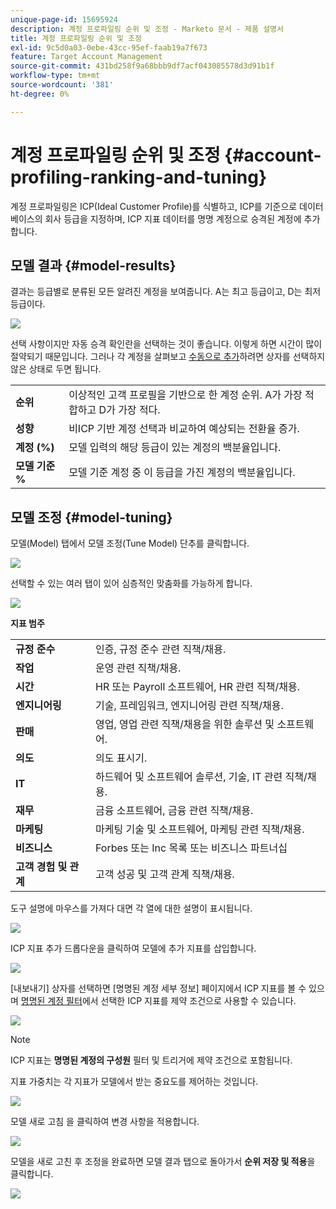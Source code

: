 ```yaml
---
unique-page-id: 15695924
description: 계정 프로파일링 순위 및 조정 - Marketo 문서 - 제품 설명서
title: 계정 프로파일링 순위 및 조정
exl-id: 9c5d0a03-0ebe-43cc-95ef-faab19a7f673
feature: Target Account Management
source-git-commit: 431bd258f9a68bbb9df7acf043085578d3d91b1f
workflow-type: tm+mt
source-wordcount: '381'
ht-degree: 0%

---
```


# 계정 프로파일링 순위 및 조정 {#account-profiling-ranking-and-tuning}

계정 프로파일링은 ICP(Ideal Customer Profile)를 식별하고, ICP를 기준으로 데이터베이스의 회사 등급을 지정하며, ICP 지표 데이터를 명명 계정으로 승격된 계정에 추가합니다.

## 모델 결과 {#model-results}

결과는 등급별로 분류된 모든 알려진 계정을 보여줍니다. A는 최고 등급이고, D는 최저 등급이다.

![](assets/results.png)

선택 사항이지만 자동 승격 확인란을 선택하는 것이 좋습니다. 이렇게 하면 시간이 많이 절약되기 때문입니다. 그러나 각 계정을 살펴보고 [수동으로 추가](/help/marketo/product-docs/target-account-management/target/named-accounts/discover-accounts.md#discover-crm-accounts)하려면 상자를 선택하지 않은 상태로 두면 됩니다.

<table> 
 <tbody> 
  <tr> 
   <td><strong>순위</strong></td> 
   <td> 
    <div>
      이상적인 고객 프로필을 기반으로 한 계정 순위. A가 가장 적합하고 D가 가장 적다. 
    </div></td> 
  </tr> 
  <tr> 
   <td><strong>성향</strong></td> 
   <td> 
    <div>
      비ICP 기반 계정 선택과 비교하여 예상되는 전환율 증가. 
    </div></td> 
  </tr> 
  <tr> 
   <td><strong>계정 (%)</strong></td> 
   <td> 
    <div>
      모델 입력의 해당 등급이 있는 계정의 백분율입니다. 
    </div></td> 
  </tr> 
  <tr> 
   <td><strong>모델 기준 %</strong></td> 
   <td> 
    <div>
      모델 기준 계정 중 이 등급을 가진 계정의 백분율입니다. 
    </div></td> 
  </tr> 
 </tbody> 
</table>

## 모델 조정 {#model-tuning}

모델(Model) 탭에서 모델 조정(Tune Model) 단추를 클릭합니다.

![](assets/two.png)

선택할 수 있는 여러 탭이 있어 심층적인 맞춤화를 가능하게 합니다.

![](assets/tuning-page.png)

**지표 범주**

<table> 
 <tbody> 
  <tr> 
   <td><strong>규정 준수</strong></td> 
   <td> 
    <div>
      인증, 규정 준수 관련 직책/채용. 
    </div></td> 
  </tr> 
  <tr> 
   <td><strong>작업</strong></td> 
   <td> 
    <div>
      운영 관련 직책/채용. 
    </div></td> 
  </tr> 
  <tr> 
   <td><strong>시간</strong></td> 
   <td> 
    <div>
      HR 또는 Payroll 소프트웨어, HR 관련 직책/채용.
    </div></td> 
  </tr> 
  <tr> 
   <td><strong>엔지니어링</strong></td> 
   <td> 
    <div>
      기술, 프레임워크, 엔지니어링 관련 직책/채용. 
    </div></td> 
  </tr> 
  <tr> 
   <td><strong>판매</strong></td> 
   <td> 
    <div>
      영업, 영업 관련 직책/채용을 위한 솔루션 및 소프트웨어. 
    </div></td> 
  </tr> 
  <tr> 
   <td><strong>의도</strong></td> 
   <td> 
    <div>
      의도 표시기. 
    </div></td> 
  </tr> 
  <tr> 
   <td><strong>IT</strong></td> 
   <td> 
    <div>
      하드웨어 및 소프트웨어 솔루션, 기술, IT 관련 직책/채용.
    </div></td> 
  </tr> 
  <tr> 
   <td><strong>재무</strong></td> 
   <td> 
    <div>
      금융 소프트웨어, 금융 관련 직책/채용. 
    </div></td> 
  </tr> 
  <tr> 
   <td><strong>마케팅</strong></td> 
   <td> 
    <div>
      마케팅 기술 및 소프트웨어, 마케팅 관련 직책/채용. 
    </div></td> 
  </tr> 
  <tr> 
   <td><strong>비즈니스</strong></td> 
   <td> 
    <div>
      Forbes 또는 Inc 목록 또는 비즈니스 파트너십 
    </div></td> 
  </tr> 
  <tr> 
   <td><strong>고객 경험 및 관계</strong></td> 
   <td> 
    <div>
      고객 성공 및 고객 관계 직책/채용.
    </div></td> 
  </tr> 
 </tbody> 
</table>

도구 설명에 마우스를 가져다 대면 각 열에 대한 설명이 표시됩니다.

![](assets/tool-tip.png)

ICP 지표 추가 드롭다운을 클릭하여 모델에 추가 지표를 삽입합니다.

![](assets/add-icp.png)

[내보내기] 상자를 선택하면 [명명된 계정 세부 정보] 페이지에서 ICP 지표를 볼 수 있으며 [명명된 계정 필터](/help/marketo/product-docs/target-account-management/engage/account-filters.md)에서 선택한 ICP 지표를 제약 조건으로 사용할 수 있습니다.

![](assets/export.png)

>[!NOTE]
>
>ICP 지표는 **명명된 계정의 구성원** 필터 및 트리거에 제약 조건으로 포함됩니다.

지표 가중치는 각 지표가 모델에서 받는 중요도를 제어하는 것입니다.

![](assets/weightage.png)

모델 새로 고침 을 클릭하여 변경 사항을 적용합니다.

![](assets/refresh-button.png)

모델을 새로 고친 후 조정을 완료하면 모델 결과 탭으로 돌아가서 **순위 저장 및 적용**&#x200B;을 클릭합니다.

![](assets/ranks.png)
